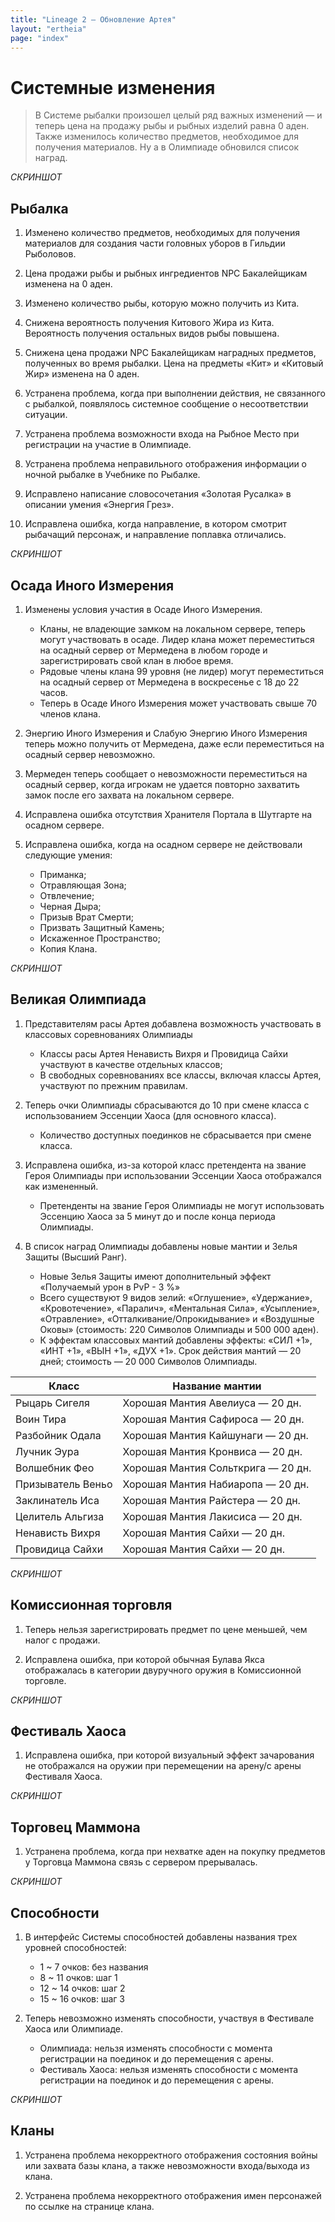 ```yaml
---
title: "Lineage 2 – Обновление Aртея"
layout: "ertheia"
page: "index"
---
```


# Системные изменения

<blockquote>
В Системе рыбалки произошел целый ряд важных изменений — и теперь цена на продажу рыбы и рыбных изделий равна 0 аден. Также изменилось количество предметов, необходимое для получения материалов. Ну а в Олимпиаде обновился список наград.
</blockquote>

_СКРИНШОТ_

## Рыбалка

1. Изменено количество предметов, необходимых для получения материалов для создания части головных уборов в Гильдии Рыболовов.

2. Цена продажи рыбы и рыбных ингредиентов NPC Бакалейщикам изменена на 0 аден.

3. Изменено количество рыбы, которую можно получить из Кита.   

4. Снижена вероятность получения Китового Жира из Кита. Вероятность получения остальных видов рыбы повышена.                        

5. Снижена цена продажи NPC Бакалейщикам наградных предметов, полученных во время рыбалки. Цена на предметы «Кит» и «Китовый Жир» изменена на 0 аден.

6. Устранена проблема, когда при выполнении действия, не связанного с рыбалкой, появлялось системное сообщение о несоответствии ситуации.   

7. Устранена проблема возможности входа на Рыбное Место при регистрации на участие в Олимпиаде.   

8. Устранена проблема неправильного отображения информации о ночной рыбалке в Учебнике по Рыбалке.

9. Исправлено написание словосочетания «Золотая Русалка» в описании умения «Энергия Грез».   

10. Исправлена ошибка, когда направление, в котором смотрит рыбачащий персонаж, и направление поплавка отличались.                       

_СКРИНШОТ_

## Осада Иного Измерения

1. Изменены условия участия в Осаде Иного Измерения.                       
    * Кланы, не владеющие замком на локальном сервере, теперь могут участвовать в осаде. Лидер клана может переместиться на осадный сервер от Мермедена в любом городе и зарегистрировать свой 
клан в любое время.
    * Рядовые члены клана 99 уровня (не лидер) могут переместиться на осадный сервер от Мермедена в воскресенье с 18 до 22 часов.
    * Теперь в Осаде Иного Измерения может участвовать свыше 70 членов клана.                        

2. Энергию Иного Измерения и Слабую Энергию Иного Измерения теперь можно получить от Мермедена, даже если переместиться на осадный сервер невозможно.           

3. Мермеден теперь сообщает о невозможности переместиться на осадный сервер, когда игрокам не удается повторно захватить замок после его захвата на локальном сервере.       

4. Исправлена ошибка отсутствия Хранителя Портала в Шутгарте на осадном сервере.       

5. Исправлена ошибка, когда на осадном сервере не действовали следующие умения:       
    * Приманка;                        
    * Отравляющая Зона;                        
    * Отвлечение;                        
    * Черная Дыра;                        
    * Призыв Врат Смерти;                        
    * Призвать Защитный Камень;                        
    * Искаженное Пространство;                        
    * Копия Клана.            

_СКРИНШОТ_

## Великая Олимпиада

1. Представителям расы Артея добавлена возможность участвовать в классовых соревнованиях Олимпиады       
    * Классы расы Артея Ненависть Вихря и Провидица Сайхи участвуют в качестве отдельных классов;
    * В свободных соревнованиях все классы, включая классы Артея, участвуют по прежним правилам.                            

2. Теперь очки Олимпиады сбрасываются до 10 при смене класса с использованием Эссенции Хаоса (для основного класса).
    * Количество доступных поединков не сбрасывается при смене класса.            

3. Исправлена ошибка, из-за которой класс претендента на звание Героя Олимпиады при использовании Эссенции Хаоса отображался как измененный.
    * Претенденты на звание Героя Олимпиады не могут использовать Эссенцию Хаоса за 5 минут до и после конца периода Олимпиады.

4. В список наград Олимпиады добавлены новые мантии и Зелья Защиты (Высший Ранг).
    * Новые Зелья Защиты имеют дополнительный эффект «Получаемый урон в PvP - 3 %»
    * Всего существуют 9 видов зелий: «Оглушение», «Удержание», «Кровотечение», «Паралич», «Ментальная Сила», «Усыпление», «Отравление», «Отталкивание/Опрокидывание» и «Воздушные Оковы» (стоимость: 220 Символов Олимпиады и 500 000 аден).
    * К эффектам классовых мантий добавлены эффекты: «СИЛ +1», «ИНТ +1», «ВЫН +1», «ДУХ +1». Срок действия мантий — 20 дней; стоимость — 20 000 Символов Олимпиады.

| Класс             | Название мантии                    |
| ----------------- | ---------------------------------- |
| Рыцарь Сигеля     | Хорошая Мантия Авелиуса — 20 дн.   |
| Воин Тира         | Хорошая Мантия Сафироса — 20 дн.   |
| Разбойник Одала   | Хорошая Мантия Кайшунаги — 20 дн.  |
| Лучник Эура       | Хорошая Мантия Кронвиса — 20 дн.   |
| Волшебник Фео     | Хорошая Мантия Сольткрига — 20 дн. |
| Призыватель Веньо | Хорошая Мантия Набиаропа — 20 дн.  |
| Заклинатель Иса   | Хорошая Мантия Райстера — 20 дн.   |
| Целитель Альгиза  | Хорошая Мантия Лакисиса — 20 дн.   |
| Ненависть Вихря   | Хорошая Мантия Сайхи — 20 дн.      |
| Провидица Сайхи   | Хорошая Мантия Сайхи — 20 дн.      |


_СКРИНШОТ_

## Комиссионная торговля

1. Теперь нельзя зарегистрировать предмет по цене меньшей, чем налог с продажи.

2. Исправлена ошибка, при которой обычная Булава Якса отображалась в категории двуручного оружия в Комиссионной торговле.

_СКРИНШОТ_

## Фестиваль Хаоса

1. Исправлена ошибка, при которой визуальный эффект зачарования не отображался на оружии при перемещении на арену/с арены Фестиваля Хаоса.                                                       

_СКРИНШОТ_

## Торговец Маммона

1. Устранена проблема, когда при нехватке аден на покупку предметов у Торговца Маммона связь с сервером прерывалась.

_СКРИНШОТ_

## Способности

1. В интерфейс Системы способностей добавлены названия трех уровней способностей:                           
    * 1 ~ 7 очков: без названия                            
    * 8 ~ 11 очков: шаг 1                            
    * 12 ~ 14 очков: шаг 2                            
    * 15 ~ 16 очков: шаг 3    

2. Теперь невозможно изменять способности, участвуя в Фестивале Хаоса или Олимпиаде.
    * Олимпиада: нельзя изменять способности с момента регистрации на поединок и до перемещения с арены.
    * Фестиваль Хаоса: нельзя изменять способности с момента регистрации на поединок и до перемещения с арены.                            

_СКРИНШОТ_

## Кланы

1. Устранена проблема некорректного отображения состояния войны или захвата базы клана, а также невозможности входа/выхода из клана.                           

2. Устранена проблема некорректного отображения имен персонажей по ссылке на странице клана.
